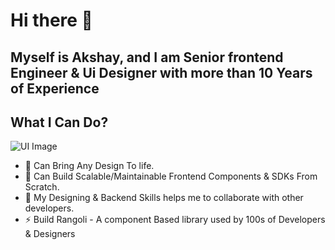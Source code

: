 # Hi there 👋

## Myself is Akshay, and I am Senior frontend Engineer & Ui Designer with more than 10 Years of Experience

## What I Can Do?
  ![UI Image](https://i.pinimg.com/originals/e0/28/b3/e028b31e327d14ef18a57e02979436d3.jpg)
- 🔭 Can Bring Any Design To life.
- 🌱 Can Build Scalable/Maintainable Frontend Components & SDKs From Scratch.
- 👯 My Designing & Backend Skills helps me to collaborate with other developers.
- ⚡ Build Rangoli - A component Based library used by 100s of Developers & Designers

